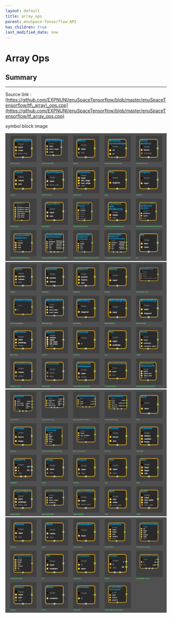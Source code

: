 ```yaml
--- 
layout: default 
title: array_ops 
parent: enuSpace-Tensorflow API 
has_children: true 
last_modified_date: now 
--- 
```


# Array Ops

## Summary

---

Source link : [https://github.com/EXPNUNI/enuSpaceTensorflow/blob/master/enuSpaceTensorflow/tf\_array\_ops.cpp](https://github.com/EXPNUNI/enuSpaceTensorflow/blob/master/enuSpaceTensorflow/tf_array_ops.cpp)

symbol block image

![](./assets/tf_array_ops_symbols1.png)![](/assets/tf_array_ops_symbols2.png)![](/assets/tf_array_ops_symbols3.png)![](/assets/tf_array_ops_symbols4.png)

